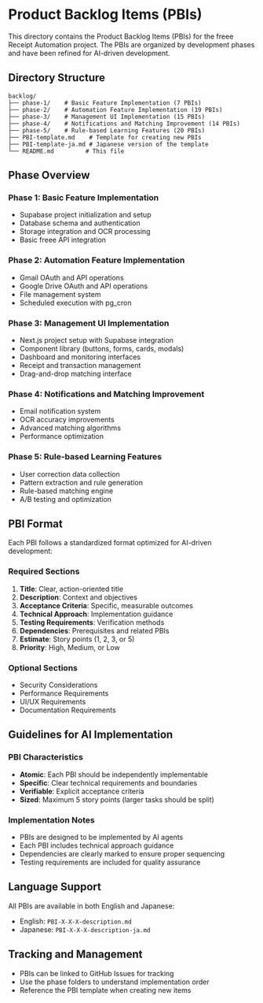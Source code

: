 # Product Backlog Items (PBIs)

This directory contains the Product Backlog Items (PBIs) for the freee Receipt Automation project.
The PBIs are organized by development phases and have been refined for AI-driven development.

## Directory Structure

```text
backlog/
├── phase-1/    # Basic Feature Implementation (7 PBIs)
├── phase-2/    # Automation Feature Implementation (19 PBIs)
├── phase-3/    # Management UI Implementation (15 PBIs)
├── phase-4/    # Notifications and Matching Improvement (14 PBIs)
├── phase-5/    # Rule-based Learning Features (20 PBIs)
├── PBI-template.md    # Template for creating new PBIs
├── PBI-template-ja.md # Japanese version of the template
└── README.md         # This file
```

## Phase Overview

### Phase 1: Basic Feature Implementation

- Supabase project initialization and setup
- Database schema and authentication
- Storage integration and OCR processing
- Basic freee API integration

### Phase 2: Automation Feature Implementation

- Gmail OAuth and API operations
- Google Drive OAuth and API operations
- File management system
- Scheduled execution with pg_cron

### Phase 3: Management UI Implementation

- Next.js project setup with Supabase integration
- Component library (buttons, forms, cards, modals)
- Dashboard and monitoring interfaces
- Receipt and transaction management
- Drag-and-drop matching interface

### Phase 4: Notifications and Matching Improvement

- Email notification system
- OCR accuracy improvements
- Advanced matching algorithms
- Performance optimization

### Phase 5: Rule-based Learning Features

- User correction data collection
- Pattern extraction and rule generation
- Rule-based matching engine
- A/B testing and optimization

## PBI Format

Each PBI follows a standardized format optimized for AI-driven development:

### Required Sections

1. **Title**: Clear, action-oriented title
2. **Description**: Context and objectives
3. **Acceptance Criteria**: Specific, measurable outcomes
4. **Technical Approach**: Implementation guidance
5. **Testing Requirements**: Verification methods
6. **Dependencies**: Prerequisites and related PBIs
7. **Estimate**: Story points (1, 2, 3, or 5)
8. **Priority**: High, Medium, or Low

### Optional Sections

- Security Considerations
- Performance Requirements
- UI/UX Requirements
- Documentation Requirements

## Guidelines for AI Implementation

### PBI Characteristics

- **Atomic**: Each PBI should be independently implementable
- **Specific**: Clear technical requirements and boundaries
- **Verifiable**: Explicit acceptance criteria
- **Sized**: Maximum 5 story points (larger tasks should be split)

### Implementation Notes

- PBIs are designed to be implemented by AI agents
- Each PBI includes technical approach guidance
- Dependencies are clearly marked to ensure proper sequencing
- Testing requirements are included for quality assurance

## Language Support

All PBIs are available in both English and Japanese:

- English: `PBI-X-X-X-description.md`
- Japanese: `PBI-X-X-X-description-ja.md`

## Tracking and Management

- PBIs can be linked to GitHub Issues for tracking
- Use the phase folders to understand implementation order
- Reference the PBI template when creating new items
